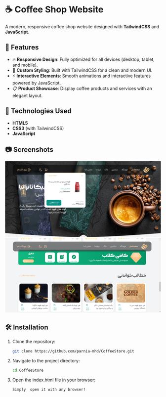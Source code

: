 # ☕️ Coffee Shop Website


A modern, responsive coffee shop website designed with **TailwindCSS** and **JavaScript**.






## 📖 Features  
- 🔥 **Responsive Design**: Fully optimized for all devices (desktop, tablet, and mobile).  
- 🎨 **Custom Styling**: Built with TailwindCSS for a clean and modern UI.  
- ⚡️ **Interactive Elements**: Smooth animations and interactive features powered by JavaScript.  
- 📋 **Product Showcase**: Display coffee products and services with an elegant layout.

## 🚀 Technologies Used

- **HTML5**
- **CSS3** (with TailwindCSS)
- **JavaScript**

## 📷 Screenshots

![home page](readme.pic/Annotation%202024-12-09%20154503.png)
![reading page](readme.pic/Annotation%202024-12-09%20154740.png)

## 🛠️ Installation  

1. Clone the repository:  
   ```bash
   git clone https://github.com/parnia-mhd/CoffeeStore.git

2. Navigate to the project directory: 
   ```bash
   cd CoffeeStore

3. Open the index.html file in your browser:
   ```bash
   Simply  open it with any browser!     